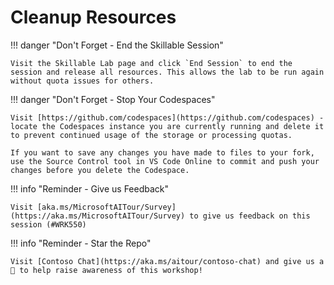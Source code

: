 # Cleanup Resources

!!! danger "Don't Forget - End the Skillable Session"

    Visit the Skillable Lab page and click `End Session` to end the session and release all resources. This allows the lab to be run again without quota issues for others.


!!! danger "Don't Forget - Stop Your Codespaces"
    
    Visit [https://github.com/codespaces](https://github.com/codespaces) - locate the Codespaces instance you are currently running and delete it to prevent continued usage of the storage or processing quotas.

    If you want to save any changes you have made to files to your fork, use the Source Control tool in VS Code Online to commit and push your changes before you delete the Codespace.

!!! info "Reminder - Give us Feedback"

    Visit [aka.ms/MicrosoftAITour/Survey](https://aka.ms/MicrosoftAITour/Survey) to give us feedback on this session (#WRK550)

!!! info "Reminder - Star the Repo"

    Visit [Contoso Chat](https://aka.ms/aitour/contoso-chat) and give us a 🌟 to help raise awareness of this workshop!
